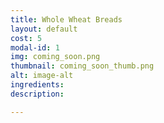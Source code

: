 ```yaml
---
title: Whole Wheat Breads
layout: default
cost: 5
modal-id: 1
img: coming_soon.png
thumbnail: coming_soon_thumb.png
alt: image-alt
ingredients:
description:

---
```

